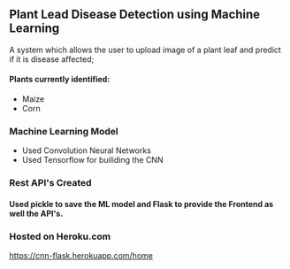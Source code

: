 ## **Plant Lead Disease Detection using Machine Learning**

A system which allows the user to upload image of a plant leaf and predict if it is disease affected;

#### Plants currently identified:
- Maize 
- Corn

### Machine Learning Model
 -  Used Convolution Neural Networks
 -  Used Tensorflow for builiding the CNN
 
### Rest API's Created
#### Used pickle to save the ML model and Flask to provide the Frontend as well the API's.

### Hosted on Heroku.com
https://cnn-flask.herokuapp.com/home














